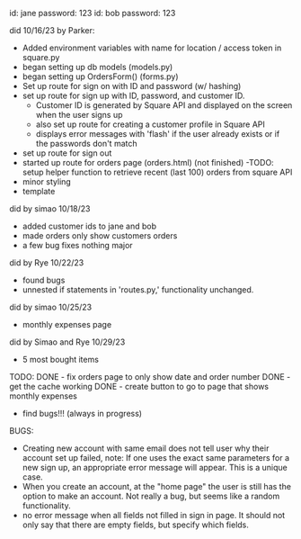 

id: jane password: 123
id: bob password: 123


did 10/16/23 by Parker:

- Added environment variables with name for location / access token in square.py
- began setting up db models (models.py)
- began setting up OrdersForm() (forms.py)
- Set up route for sign on with ID and password (w/ hashing)
- set up route for sign up with ID, password, and customer ID. 
     - Customer ID is generated by Square API and displayed on the screen when the user signs up
     - also set up route for creating a customer profile in Square API
     - displays error messages with 'flash' if the user already exists or if the passwords don't match
- set up route for sign out
- started up route for orders page (orders.html) (not finished)
     -TODO: setup helper function to retrieve recent (last 100) orders from square API
- minor styling
- template 

did by simao 10/18/23
- added customer ids to jane and bob
- made orders only show customers orders
- a few bug fixes nothing major

did by Rye 10/22/23
- found bugs
- unnested if statements in 'routes.py,' functionality unchanged.

did by simao 10/25/23
- monthly expenses page

did by Simao and Rye 10/29/23
- 5 most bought items


TODO:
DONE - fix orders page to only show date and order number
DONE - get the cache working
DONE - create button to go to page that shows monthly expenses
- find bugs!!! (always in progress)


BUGS:

- Creating new account with same email does not tell user why their account set up failed, note: If one uses the exact same parameters for a new sign up, an appropriate error message will appear. This is a unique case.
- When you create an account, at the "home page" the user is still has the option to make an account. Not really a bug, but seems like a random functionality. 
- no error message when all fields not filled in sign in page. It should not only say that there are empty fields, but specify which fields.